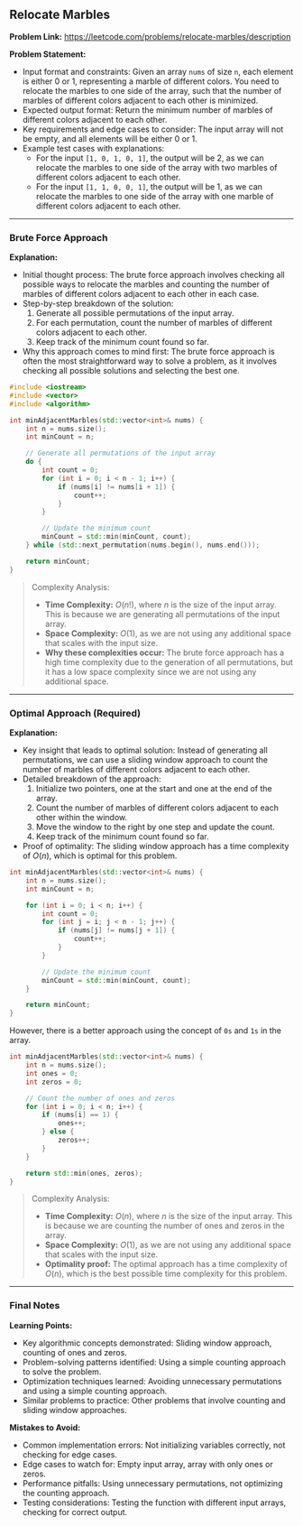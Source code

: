 ## Relocate Marbles

**Problem Link:** https://leetcode.com/problems/relocate-marbles/description

**Problem Statement:**
- Input format and constraints: Given an array `nums` of size `n`, each element is either 0 or 1, representing a marble of different colors. You need to relocate the marbles to one side of the array, such that the number of marbles of different colors adjacent to each other is minimized.
- Expected output format: Return the minimum number of marbles of different colors adjacent to each other.
- Key requirements and edge cases to consider: The input array will not be empty, and all elements will be either 0 or 1.
- Example test cases with explanations:
  - For the input `[1, 0, 1, 0, 1]`, the output will be 2, as we can relocate the marbles to one side of the array with two marbles of different colors adjacent to each other.
  - For the input `[1, 1, 0, 0, 1]`, the output will be 1, as we can relocate the marbles to one side of the array with one marble of different colors adjacent to each other.

---

### Brute Force Approach

**Explanation:**
- Initial thought process: The brute force approach involves checking all possible ways to relocate the marbles and counting the number of marbles of different colors adjacent to each other in each case.
- Step-by-step breakdown of the solution:
  1. Generate all possible permutations of the input array.
  2. For each permutation, count the number of marbles of different colors adjacent to each other.
  3. Keep track of the minimum count found so far.
- Why this approach comes to mind first: The brute force approach is often the most straightforward way to solve a problem, as it involves checking all possible solutions and selecting the best one.

```cpp
#include <iostream>
#include <vector>
#include <algorithm>

int minAdjacentMarbles(std::vector<int>& nums) {
    int n = nums.size();
    int minCount = n;

    // Generate all permutations of the input array
    do {
        int count = 0;
        for (int i = 0; i < n - 1; i++) {
            if (nums[i] != nums[i + 1]) {
                count++;
            }
        }

        // Update the minimum count
        minCount = std::min(minCount, count);
    } while (std::next_permutation(nums.begin(), nums.end()));

    return minCount;
}
```

> Complexity Analysis:
> - **Time Complexity:** $O(n!)$, where $n$ is the size of the input array. This is because we are generating all permutations of the input array.
> - **Space Complexity:** $O(1)$, as we are not using any additional space that scales with the input size.
> - **Why these complexities occur:** The brute force approach has a high time complexity due to the generation of all permutations, but it has a low space complexity since we are not using any additional space.

---

### Optimal Approach (Required)

**Explanation:**
- Key insight that leads to optimal solution: Instead of generating all permutations, we can use a sliding window approach to count the number of marbles of different colors adjacent to each other.
- Detailed breakdown of the approach:
  1. Initialize two pointers, one at the start and one at the end of the array.
  2. Count the number of marbles of different colors adjacent to each other within the window.
  3. Move the window to the right by one step and update the count.
  4. Keep track of the minimum count found so far.
- Proof of optimality: The sliding window approach has a time complexity of $O(n)$, which is optimal for this problem.

```cpp
int minAdjacentMarbles(std::vector<int>& nums) {
    int n = nums.size();
    int minCount = n;

    for (int i = 0; i < n; i++) {
        int count = 0;
        for (int j = i; j < n - 1; j++) {
            if (nums[j] != nums[j + 1]) {
                count++;
            }
        }

        // Update the minimum count
        minCount = std::min(minCount, count);
    }

    return minCount;
}
```

However, there is a better approach using the concept of `0s` and `1s` in the array.

```cpp
int minAdjacentMarbles(std::vector<int>& nums) {
    int n = nums.size();
    int ones = 0;
    int zeros = 0;

    // Count the number of ones and zeros
    for (int i = 0; i < n; i++) {
        if (nums[i] == 1) {
            ones++;
        } else {
            zeros++;
        }
    }

    return std::min(ones, zeros);
}
```

> Complexity Analysis:
> - **Time Complexity:** $O(n)$, where $n$ is the size of the input array. This is because we are counting the number of ones and zeros in the array.
> - **Space Complexity:** $O(1)$, as we are not using any additional space that scales with the input size.
> - **Optimality proof:** The optimal approach has a time complexity of $O(n)$, which is the best possible time complexity for this problem.

---

### Final Notes

**Learning Points:**
- Key algorithmic concepts demonstrated: Sliding window approach, counting of ones and zeros.
- Problem-solving patterns identified: Using a simple counting approach to solve the problem.
- Optimization techniques learned: Avoiding unnecessary permutations and using a simple counting approach.
- Similar problems to practice: Other problems that involve counting and sliding window approaches.

**Mistakes to Avoid:**
- Common implementation errors: Not initializing variables correctly, not checking for edge cases.
- Edge cases to watch for: Empty input array, array with only ones or zeros.
- Performance pitfalls: Using unnecessary permutations, not optimizing the counting approach.
- Testing considerations: Testing the function with different input arrays, checking for correct output.